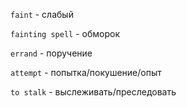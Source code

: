 `faint` - слабый

`fainting spell` - обморок

`errand` - поручение

`attempt` - попытка/покушение/опыт

`to stalk` - выслеживать/преследовать